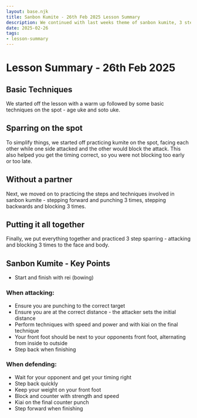 ```yaml
---
layout: base.njk
title: Sanbon Kumite - 26th Feb 2025 Lesson Summary
description: We continued with last weeks theme of sanbon kumite, 3 step sparring, defending and attacking 3 times to the head and body. 
date: 2025-02-26
tags:
- lesson-summary
---
```

# Lesson Summary - 26th Feb 2025

## Basic Techniques
We started off the lesson with a warm up followed by some basic techniques on the spot - age uke and soto uke.

## Sparring on the spot
To simplify things, we started off practicing kumite on the spot, facing each other while one side attacked and the other would block the attack. This also helped you get the timing correct, so you were not blocking too early or too late.

## Without a partner
Next, we moved on to practicing the steps and techniques involved in sanbon kumite - stepping forward and punching 3 times, stepping backwards and blocking 3 times.

## Putting it all together
Finally, we put everything together and practiced 3 step sparring - attacking and blocking 3 times to the face and body.

## Sanbon Kumite - Key Points
* Start and finish with rei (bowing)
### When attacking:
* Ensure you are punching to the correct target
* Ensure you are at the correct distance - the attacker sets the initial distance
* Perform techniques with speed and power and with kiai on the final technique
* Your front foot should be next to your opponents front foot, alternating from inside to outside
* Step back when finishing

### When defending:
* Wait for your opponent and get your timing right
* Step back quickly
* Keep your weight on your front foot
* Block and counter with strength and speed
* Kiai on the final counter punch
* Step forward when finishing 

